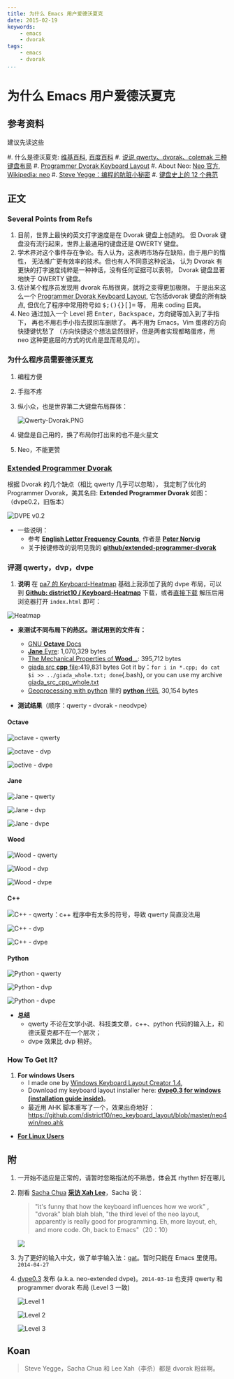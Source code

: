 ```yaml
---
title: 为什么 Emacs 用户爱德沃夏克
date: 2015-02-19
keywords:
    - emacs
    - dvorak
tags:
    - emacs
    - dvorak
...
```


为什么 Emacs 用户爱德沃夏克
===========================

参考资料
--------

建议先读这些

#. 什么是德沃夏克: [维基百科][wikipedia], [百度百科][baidu]
#. [说说 qwerty、dvorak、colemak 三种键盘布局][q_d_c]
#. [Programmer Dvorak Keyboard Layout][dvp_intro]
#. About Neo: [Neo 官方][neo_official], [Wikipedia: neo][neo_wiki]
#. [Steve Yegge：编程的肮脏小秘密](http://blog.jobbole.com/64959/)
#. [键盘史上的 12 个典范](http://www.oschina.net/news/56704/keyboards)

[wikipedia]: http://zh.wikipedia.org/wiki/%E5%BE%B7%E6%B2%83%E5%A4%8F%E5%85%8B%E9%8D%B5%E7%9B%A4
[baidu]: http://baike.baidu.com/view/1410112.htm
[q_d_c]: http://www.cnblogs.com/zhangshenjia/archive/2012/04/11/qwerty_dvorak_colemak.html
[dvp_intro]: http://www.kaufmann.no/roland/dvorak/
[neo_official]: http://www.neo-layout.org/
[neo_wiki]: https://en.wikipedia.org/wiki/Keyboard_layout#Neo

正文
----

### Several Points from Refs

1. 目前，世界上最快的英文打字速度是在 Dvorak 键盘上创造的。
   但 Dvorak 键盘没有流行起来，世界上最通用的键盘还是 QWERTY 键盘。
2. 学术界对这个事件存在争论。有人认为，这表明市场存在缺陷，由于用户的惰性，
   无法推广更有效率的技术。但也有人不同意这种说法，
   认为 Dvorak 有更快的打字速度纯粹是一种神话，没有任何证据可以表明，
   Dvorak 键盘显著地快于 QWERTY 键盘。
3. 估计某个程序员发现用 dvorak 布局很爽，就将之变得更加极限。
   于是出来这么一个 [Programmer Dvorak Keyboard Layout][dvp_kaufmann],
   它包括dvorak 键盘的所有缺点, 但优化了程序中常用符号如
   <kbd>$</kbd><kbd>;</kbd><kbd>(</kbd><kbd>)</kbd><kbd>{</kbd><kbd>}</kbd><kbd>[</kbd><kbd>]</kbd><kbd>=</kbd> 等，
   用来 coding 巨爽。
4. Neo 通过加入一个 Level 把 <kbd>Enter</kbd>，<kbd>Backspace</kbd>，方向键等加入到了手指下，
   再也不用右手小指去摸回车删除了。 再不用为 Emacs，Vim 蛋疼的方向快捷键忧愁了
   （方向快捷这个想法显然很好，但是两者实现都略蛋疼，用 neo 这种更底层的方式的优点是显而易见的）。

[dvp_kaufmann]: http://www.kaufmann.no/roland/dvorak/

### 为什么程序员需要德沃夏克

1. 编程方便
2. 手指不疼
3. 纵小众，也是世界第二大键盘布局群体：

    ![Qwerty-Dvorak.PNG](http://gnat.qiniudn.com/homework/qwerty-dvorak.png)

4. 键盘是自己用的，换了布局你打出来的也不是火星文
5. Neo，不能更赞

### [Extended Programmer Dvorak][dvpe_github]

根据 Dvorak 的几个缺点（相比 qwerty 几乎可以忽略），
我定制了优化的 Programmer Dvorak，美其名曰: **Extended Programmer Dvorak**
如图：（dvpe0.2，旧版本）

![DVPE *v0.2*][dvpe0.2_pic]

* 一些说明：
    -  参考 [**English Letter Frequency Counts**][letter_freq], 作者是 [**Peter Norvig**][norvig]
    - 关于按键修改的说明见我的 [**github/extended-programmer-dvorak**][some_explanations]

[dvpe_github]: https://github.com/district10/extended-programmer-dvorak
[dvpe0.2_pic]: http://gnat-tang-shared-image.qiniudn.com/DVORAK_PROGRAMMER_EXTENDED0.2.png
[letter_freq]: http://norvig.com/mayzner.html
[norvig]: http://norvig.com/
[some_explanations]: https://github.com/district10/extended-programmer-dvorak#why

### 评测 qwerty，dvp，dvpe

1. **说明**
在 [pa7 的 Keyboard-Heatmap][pa7] 基础上我添加了我的 dvpe 布局，可以到 [**Github: district10 / Keyboard-Heatmap**][myheatmap] 下载，或者[直接下载][heatmap_down] 解压后用浏览器打开 `index.html` 即可：

![Heatmap][illus]

- **来测试不同布局下的热区。测试用到的文件有：**
    - [GNU **Octave** Docs][doc_gnu]
    - [**Jane** Eyre][doc_jane]: 1,070,329 bytes
    - [The Mechanical Properties of **Wood**...][doc_wood]: 395,712 bytes
    - [giada src **cpp** file][doc_giada]:419,831 bytes
      Got it by：`for i in *.cpp; do cat $i >> ../giada_whole.txt; done`{.bash},
      or you can use my archive [giada_src_cpp_whole.txt][qiniu_giada]
    - [Geoprocessing with python][geo_python] 里的 [**python** 代码][qiniu_geo], 30,154 bytes

- **测试结果**（顺序：qwerty - dvorak - neodvpe）

#### Octave

![octave - qwerty](http://gnat-tang-archive.qiniudn.com/aa.octave_qwerty.png)

![octave - dvp](http://gnat-tang-archive.qiniudn.com/ab.octave_dvp.png)

![octive - dvpe](http://gnat-tang-shared-image.qiniudn.com/dvpe0.2_jane.png)

#### Jane

![Jane - qwerty](http://gnat-tang-archive.qiniudn.com/ba.jane_qwerty.png)

![Jane - dvp](http://gnat-tang-archive.qiniudn.com/bb.jane_dvp.png)

![Jane - dvpe](http://gnat-tang-shared-image.qiniudn.com/dvpe0.2_jane.png)

#### Wood

![Wood - qwerty](http://gnat-tang-archive.qiniudn.com/ca.wood_qwerty.png)

![Wood - dvp](http://gnat-tang-archive.qiniudn.com/cb.wood_dvp.png)

![Wood - dvpe](http://gnat-tang-shared-image.qiniudn.com/dvpe0.2_wood.png)

#### C++

![C++ - qwerty：c++ 程序中有太多的符号，导致 qwerty 简直没法用](http://gnat-tang-archive.qiniudn.com/da.cpp_qwerty.png)

![C++ - dvp](http://gnat-tang-archive.qiniudn.com/db.cpp_dvp.png)

![C++ - dvpe](http://gnat-tang-shared-image.qiniudn.com/dvpe0.2._cpp.png)

#### Python

![Python - qwerty](http://gnat-tang-archive.qiniudn.com/ea.python_qwerty.png)

![Python - dvp](http://gnat-tang-archive.qiniudn.com/eb.python_dvp.png)

![Python - dvpe](http://gnat-tang-shared-image.qiniudn.com/dvpe0.2_python.png)

- **总结**
    - qwerty 不论在文学小说、科技类文章，c++、python 代码的输入上，和德沃夏克都不在一个层次；
    - dvpe 效果比 dvp 稍好。

[pa7]: https://github.com/pa7/Keyboard-Heatmap
[myheatmap]: https://github.com/district10/Keyboard-Heatmap
[heatmap_down]: https://github.com/district10/Keyboard-Heatmap/archive/master.zip
[illus]: http://gnat-tang-archive.qiniudn.com/tool.png
[doc_gnu]: http://www.gnu.org/software/octave/doc/interpreter/
[doc_jane]: http://www.gutenberg.org/files/1260/1260.txt
[doc_wood]: http://www.gutenberg.org/cache/epub/12299/pg12299.txt
[doc_giada]: http://www.giadamusic.com/download
[qiniu_giada]: http://gnat-tang-shared-image.qiniudn.com/giada_whole.txt
[geo_python]: http://jianshu.io/p/a710e7656ddb
[qiniu_geo]: http://gnat-tang-archive.qiniudn.com/geoprocessing_with_python_whole.txt

### How To Get It?

1. **For windows Users**
    - I made one by [Windows Keyboard Layout Creator 1.4][kl_creator],
    - Download my keyboard layout installer here: [**dvpe0.3 for windows (installation guide inside)**][dvpe_win]。
    - 最近用 AHK 脚本重写了一个，效果出奇地好：<https://github.com/district10/neo_keyboard_layout/blob/master/neo4win/neo.ahk>
- [**For Linux Users**][dvpe_linux]

[kl_creator]: http://www.microsoft.com/en-sg/download/details.aspx?id=22339
[dvpe_win]: http://gnat-tang-shared-image.qiniudn.com/dvpe-v3.7z
[dvpe_linux]: https://github.com/district10/extended-programmer-dvorak

附
---

1. 一开始不适应是正常的，请暂时忽略指法的不熟悉，体会其 rhythm 好在哪儿
2. 刚看 [Sacha Chua][sacha] [**采访 Xah Lee**][sacha-xah]，Sacha 说：

    > "it's funny that how the keyboard influences how we work" , "dvorak" blah blah blah,
    > "the third level of the neo layout, apparently is really good for programming.
    > Eh, more layout, eh, and more code. Oh, back to Emacs"（20：10）

    ![](http://whudoc.qiniudn.com/2016/29284-caa7365f38529250.png)

3. 为了更好的输入中文，做了单字输入法：[gat][gat]。暂时只能在 Emacs 里使用。`2014-04-27`
4. [dvpe0.3][dvpe] 发布 (a.k.a. neo-extended dvpe)。`2014-03-18`
   也支持 qwerty 和 programmer dvorak 布局 (Level 3 一致)

    ![Level 1][level1]

    ![Level 2][level2]

    ![Level 3][level3]

Koan
----

> Steve Yegge，Sacha Chua 和 Lee Xah（李杀）都是 dvorak 粉丝啊。

[outofdate]: http://gnat-tang-shared-image.qiniudn.com/dvpe0.2.jpg
[sacha]: http://sachachua.com
[sacha-xah]: http://v.youku.com/v_show/id_XNzA4MTYzNjQ0.html
[dvpe]: https://github.com/district10/neo_keyboard_layout
[gat]: https://github.com/district10/gat
[level1]: http://gnat-tang-shared-image.qiniudn.com/neo-dvpe-L1.svg
[level2]: http://gnat-tang-shared-image.qiniudn.com/neo-dvpe-L2.svg
[level3]: http://gnat-tang-shared-image.qiniudn.com/neo-L3.svg
